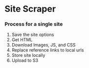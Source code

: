 # Site Scraper

### Process for a single site
1. Save the site options
1. Get HTML
1. Download Images, JS, and CSS
1. Replace reference links to local urls
1. Store site locally
1. Upload to S3